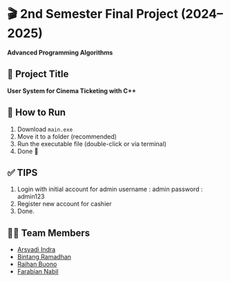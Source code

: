 # 🎬 2nd Semester Final Project (2024–2025)  
**Advanced Programming Algorithms**

## 📌 Project Title
**User System for Cinema Ticketing with C++**

## 🚀 How to Run
1. Download `main.exe`
2. Move it to a folder (recommended)
3. Run the executable file (double-click or via terminal)  
4. Done 🎉

## ✅ TIPS 
1. Login with initial account for admin
     username : admin
     password : admin123
2. Register new account for cashier
3. Done.

## 👨‍💻 Team Members
- [Arsyadi Indra](https://github.com/indraprhmbd)  
- [Bintang Ramadhan](https://github.com/TangRmdhn)  
- [Raihan Buono](https://github.com/Rai710)  
- [Farabian Nabil](https://github.com/Fronz31)
